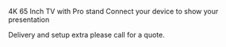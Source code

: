 4K 65 Inch TV with Pro stand Connect your device to show your presentation

Delivery and setup extra please call for a quote.
